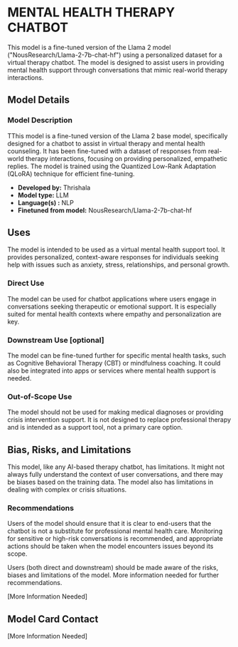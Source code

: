 # MENTAL HEALTH THERAPY CHATBOT

This model is a fine-tuned version of the Llama 2 model ("NousResearch/Llama-2-7b-chat-hf") using a personalized dataset for a virtual therapy chatbot. The model is designed to assist users in providing mental health support through conversations that mimic real-world therapy interactions.



## Model Details

### Model Description

<!-- Provide a longer summary of what this model is. -->

TThis model is a fine-tuned version of the Llama 2 base model, specifically designed for a chatbot to assist in virtual therapy and mental health counseling. It has been fine-tuned with a dataset of responses from real-world therapy interactions, focusing on providing personalized, empathetic replies. The model is trained using the Quantized Low-Rank Adaptation (QLoRA) technique for efficient fine-tuning.

- **Developed by:** Thrishala
- **Model type:** LLM
- **Language(s) :** NLP
- **Finetuned from model:** NousResearch/Llama-2-7b-chat-hf

## Uses

The model is intended to be used as a virtual mental health support tool. It provides personalized, context-aware responses for individuals seeking help with issues such as anxiety, stress, relationships, and personal growth.

### Direct Use

The model can be used for chatbot applications where users engage in conversations seeking therapeutic or emotional support. It is especially suited for mental health contexts where empathy and personalization are key.

### Downstream Use [optional]

The model can be fine-tuned further for specific mental health tasks, such as Cognitive Behavioral Therapy (CBT) or mindfulness coaching. It could also be integrated into apps or services where mental health support is needed.

### Out-of-Scope Use

The model should not be used for making medical diagnoses or providing crisis intervention support. It is not designed to replace professional therapy and is intended as a support tool, not a primary care option.

## Bias, Risks, and Limitations

This model, like any AI-based therapy chatbot, has limitations. It might not always fully understand the context of user conversations, and there may be biases based on the training data. The model also has limitations in dealing with complex or crisis situations.

### Recommendations

Users of the model should ensure that it is clear to end-users that the chatbot is not a substitute for professional mental health care. Monitoring for sensitive or high-risk conversations is recommended, and appropriate actions should be taken when the model encounters issues beyond its scope.

Users (both direct and downstream) should be made aware of the risks, biases and limitations of the model. More information needed for further recommendations.



[More Information Needed]

## Model Card Contact

[More Information Needed]
